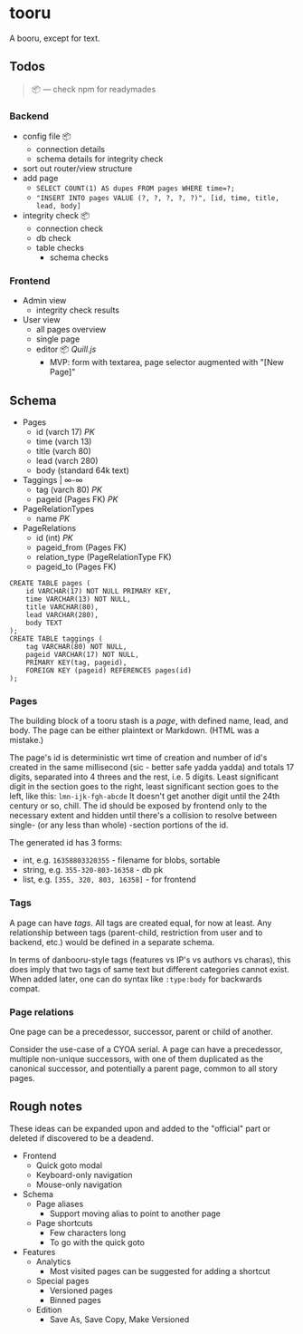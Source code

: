 # tooru
A booru, except for text.

## Todos
> 📦 — check npm for readymades

### Backend
- config file 📦
    - connection details
    - schema details for integrity check
- sort out router/view structure
- add page
    - `SELECT COUNT(1) AS dupes FROM pages WHERE time=?;`
    - `"INSERT INTO pages VALUE (?, ?, ?, ?, ?)", [id, time, title, lead, body]`
- integrity check 📦
    - connection check
    - db check
    - table checks
        - schema checks

### Frontend
- Admin view
    - integrity check results
- User view
    - all pages overview
    - single page
    - editor 📦 *Quill.js*
        - MVP: form with textarea, page selector augmented with "\[New Page\]"

## Schema

- Pages
    - id (varch 17) *PK*
    - time (varch 13)
    - title (varch 80)
    - lead (varch 280)
    - body (standard 64k text)
- Taggings | ∞-∞
    - tag (varch 80) *PK*
    - pageid (Pages FK) *PK*
- PageRelationTypes
    - name *PK*
- PageRelations
    - id (int) *PK*
    - pageid_from (Pages FK)
    - relation_type (PageRelationType FK)
    - pageid_to (Pages FK)
```
CREATE TABLE pages (
    id VARCHAR(17) NOT NULL PRIMARY KEY,
    time VARCHAR(13) NOT NULL,
    title VARCHAR(80),
    lead VARCHAR(280),
    body TEXT
);
CREATE TABLE taggings (
    tag VARCHAR(80) NOT NULL,
    pageid VARCHAR(17) NOT NULL,
    PRIMARY KEY(tag, pageid),
    FOREIGN KEY (pageid) REFERENCES pages(id)
);
```

### Pages
The building block of a tooru stash is a *page*, with defined name, lead, and body. The page can be either plaintext or Markdown. (HTML was a mistake.)

The page's id is deterministic wrt time of creation and number of id's created in the same millisecond (sic - better safe yadda yadda) and totals 17 digits, separated 
into 4 threes and the rest, i.e. 5 digits. Least significant digit in the section goes to the right, least significant section goes to the left, like this: `lmn-ijk-fgh-abcde`
It doesn't get another digit until the 24th century or so, chill.
The id should be exposed by frontend only to the necessary extent and hidden until there's a collision to resolve between single- (or any less than whole) -section portions of the id.

The generated id has 3 forms:

- int, e.g. `16358803320355` - filename for blobs, sortable
- string, e.g. `355-320-803-16358` - db pk
- list, e.g. `[355, 320, 803, 16358]` - for frontend

### Tags
A page can have *tags*. All tags are created equal, for now at least. Any relationship between tags (parent-child, restriction from user and to backend, etc.) would be defined in a separate schema.

In terms of danbooru-style tags (features vs IP's vs authors vs charas), this does imply that two tags of same text but different categories cannot exist. When added later, one can do syntax like `:type:body` for backwards compat.

### Page relations
One page can be a precedessor, successor, parent or child of another.

Consider the use-case of a CYOA serial. A page can have a precedessor, multiple non-unique successors, with one of them duplicated as the canonical successor, and potentially a parent page, common to all story pages.

## Rough notes

These ideas can be expanded upon and added to the "official" part or deleted if discovered to be a deadend.

- Frontend
    - Quick goto modal
    - Keyboard-only navigation
    - Mouse-only navigation
- Schema
    - Page aliases
        - Support moving alias to point to another page
    - Page shortcuts
        - Few characters long
        - To go with the quick goto
- Features
    - Analytics
        - Most visited pages can be suggested for adding a shortcut
    - Special pages
        - Versioned pages
        - Binned pages
    - Edition
        - Save As, Save Copy, Make Versioned
